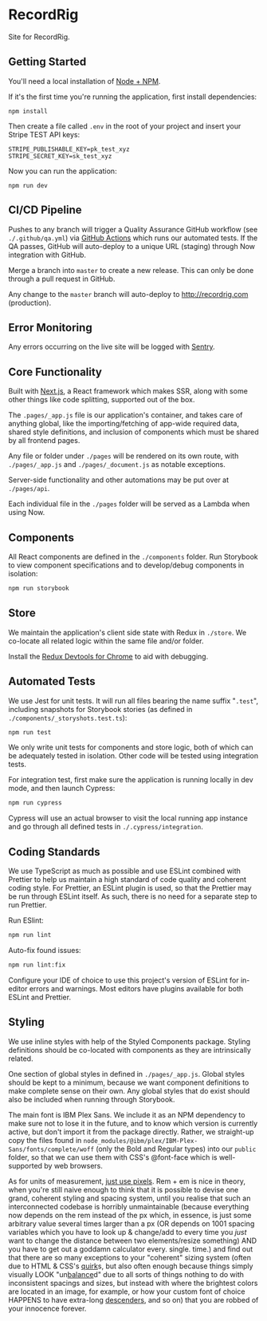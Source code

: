 # RecordRig

Site for RecordRig.

## Getting Started

You'll need a local installation of [Node + NPM](https://nodejs.org/en/).

If it's the first time you're running the application, first install dependencies:

```
npm install
```

Then create a file called `.env` in the root of your project and insert your Stripe TEST API keys:

```
STRIPE_PUBLISHABLE_KEY=pk_test_xyz
STRIPE_SECRET_KEY=sk_test_xyz
```

Now you can run the application:

```
npm run dev
```

## CI/CD Pipeline

Pushes to any branch will trigger a Quality Assurance GitHub workflow (see `./.github/qa.yml`) via [GitHub Actions](https://github.com/DaniellaCocco/recordrig/actions) which runs our automated tests. If the QA passes, GitHub will auto-deploy to a unique URL (staging) through Now integration with GitHub.

Merge a branch into `master` to create a new release. This can only be done through a pull request in GitHub.

Any change to the `master` branch will auto-deploy to http://recordrig.com (production).

## Error Monitoring

Any errors occurring on the live site will be logged with [Sentry](https://sentry.io/).

## Core Functionality

Built with [Next.js](https://github.com/zeit/next.js/), a React framework which makes SSR, along with some other things like code splitting, supported out of the box.

The `.pages/_app.js` file is our application's container, and takes care of anything global, like the importing/fetching of app-wide required data, shared style definitions, and inclusion of components which must be shared by all frontend pages.

Any file or folder under `./pages` will be rendered on its own route, with `./pages/_app.js` and `./pages/_document.js` as notable exceptions.

Server-side functionality and other automations may be put over at `./pages/api`.

Each individual file in the `./pages` folder will be served as a Lambda when using Now.

## Components

All React components are defined in the `./components` folder. Run Storybook to view component specifications and to develop/debug components in isolation:

```bash
npm run storybook
```

## Store

We maintain the application's client side state with Redux in `./store`. We co-locate all related logic within the same file and/or folder.

Install the [Redux Devtools for Chrome](https://chrome.google.com/webstore/detail/redux-devtools/lmhkpmbekcpmknklioeibfkpmmfibljd?hl=en) to aid with debugging.

## Automated Tests

We use Jest for unit tests. It will run all files bearing the name suffix "`.test`", including snapshots for Storybook stories (as defined in `./components/_storyshots.test.ts`):

```bash
npm run test
```

We only write unit tests for components and store logic, both of which can be adequately tested in isolation. Other code will be tested using integration tests.

For integration test, first make sure the application is running locally in dev mode, and then launch Cypress:

```bash
npm run cypress
```

Cypress will use an actual browser to visit the local running app instance and go through all defined tests in `./.cypress/integration`.

## Coding Standards

We use TypeScript as much as possible and use ESLint combined with Prettier to help us maintain a high standard of code quality and coherent coding style. For Prettier, an ESLint plugin is used, so that the Prettier may be run through ESLint itself. As such, there is no need for a separate step to run Prettier.

Run ESlint:

```bash
npm run lint
```

Auto-fix found issues:

```bash
npm run lint:fix
```

Configure your IDE of choice to use this project's version of ESLint for in-editor errors and warnings. Most editors have plugins available for both ESLint and Prettier.

## Styling

We use inline styles with help of the Styled Components package. Styling definitions should be co-located with components as they are intrinsically related.

One section of global styles in defined in `./pages/_app.js`. Global styles should be kept to a minimum, because we want component definitions to make complete sense on their own. Any global styles that do exist should also be included when running through Storybook. 

The main font is IBM Plex Sans. We include it as an NPM dependency to make sure not to lose it in the future, and to know which version is currently active, but don't import it from the package directly. Rather, we straight-up copy the files found in `node_modules/@ibm/plex/IBM-Plex-Sans/fonts/complete/woff` (only the Bold and Regular types) into our `public` folder, so that we can use them with CSS's @font-face which is well-supported by web browsers.

As for units of measurement, [just use pixels](https://benfrain.com/just-use-pixels/). Rem + em is nice in theory, when you're still naive enough to think that it is possible to devise one grand, coherent styling and spacing system, until you realise that such an interconnected codebase is horribly unmaintainable (because everything now depends on the rem instead of the px which, in essence, is just some arbitrary value several times larger than a px (OR depends on 1001 spacing variables which you have to look up & change/add to every time you _just_ want to change the distance between two elements/resize something) AND you have to get out a goddamn calculator every. single. time.) and find out that there are so many exceptions to your "coherent" sizing system (often due to HTML & CSS's [quirk](https://mor10.com/removing-white-space-image-elements-inline-elements-descenders/)s, but also often enough because things simply visually LOOK "un[balance](https://visualhierarchy.co/blog/balance-in-web-design-and-why-it-is-important/)d" due to all sorts of things nothing to do with inconsistent spacings and sizes, but instead with where the brightest colors are located in an image, for example, or how your custom font of choice HAPPENS to have extra-long [descenders](https://iamvdo.me/en/blog/css-font-metrics-line-height-and-vertical-align), and so on) that you are robbed of your innocence forever.

